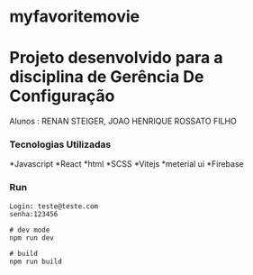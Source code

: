 # myfavoritemovie

# Projeto desenvolvido para a disciplina de Gerência De Configuração
Alunos : RENAN STEIGER, JOAO HENRIQUE ROSSATO FILHO

### Tecnologias Utilizadas
*Javascript
*React
*html
*SCSS
*Vitejs
*meterial ui
*Firebase
          
### Run

```
Login: teste@teste.com
senha:123456

# dev mode
npm run dev

# build
npm run build
```
